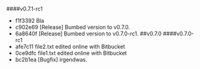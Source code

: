 ####v0.7.1-rc1
* f1f3392 Bla
* c902e69 [Release] Bumbed version to v0.7.0.
* 6a8640f [Release] Bumbed version to v0.7.0-rc1.
##v0.7.0
####v0.7.0-rc1
* afe7c11 file2.txt edited online with Bitbucket
* 0ce9dfc file1.txt edited online with Bitbucket
* bc2b1ea [Bugfix] irgendwas.
